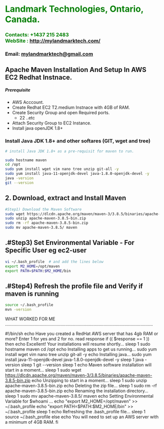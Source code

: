 #  **<span style="color:green">Landmark Technologies, Ontario, Canada.</span>**
### **<span style="color:green">Contacts: +1437 215 2483<br> WebSite : <http://mylandmarktech.com/></span>**
### **Email: mylandmarktech@gmail.com**



## Apache Maven Installation And Setup In AWS EC2 Redhat Instnace.
##### Prerequisite
+ AWS Acccount.
+ Create Redhat EC2 T2.medium Instnace with 4GB of RAM.
+ Create Security Group and open Required ports.
   + 22 ..etc
+ Attach Security Group to EC2 Instance.
+ Install java openJDK 1.8+

### Install Java JDK 1.8+  and other softares (GIT, wget and tree)

``` sh
# install Java JDK 1.8+ as a pre-requisit for maven to run.

sudo hostname maven
cd /opt
sudo yum install wget vim nano tree unzip git-all -y
sudo yum install java-11-openjdk-devel java-1.8.0-openjdk-devel -y
java -version
git --version
```

## 2. Download, extract and Install Maven
``` sh
#Step1) Download the Maven Software
sudo wget https://dlcdn.apache.org/maven/maven-3/3.8.5/binaries/apache-maven-3.8.5-bin.zip
sudo unzip apache-maven-3.8.5-bin.zip
sudo rm -rf apache-maven-3.8.5-bin.zip
sudo mv apache-maven-3.8.5/ maven
```
## .#Step3) Set Environmental Variable  - For Specific User eg ec2-user
``` sh
vi ~/.bash_profile  # and add the lines below
export M2_HOME=/opt/maven
export PATH=$PATH:$M2_HOME/bin
```
## .#Step4) Refresh the profile file and Verify if maven is running
```sh
source ~/.bash_profile
mvn -version
```
WHAT WORKED FOR ME ........................................................................................................................



#!/bin/sh
echo Have you created a RedHat AWS server that has 4gb RAM or more? Enter 1 for yes and 2 for no.
read response
if
        (( $response == 1 ))
then
        echo Excellent! Your installations will resume shortly...
        sleep 1
        sudo hostname maven
        cd /opt
        echo Installing apps to get us running...
        sudo yum install wget vim nano tree unzip git-all -y
        echo Installing java...
        sudo yum install java-11-openjdk-devel java-1.8.0-openjdk-devel -y
        sleep 1
        java -version
        sleep 1
        git --version
        sleep 1
        echo Maven software installation will start in a moment...
        sleep 1
        sudo wget https://dlcdn.apache.org/maven/maven-3/3.8.5/binaries/apache-maven-3.8.5-bin.zip
        echo Unzipping to start in a moment...
        sleep 1
        sudo unzip apache-maven-3.8.5-bin.zip
        echo Deleting the zip file...
        sleep 1
        sudo rm -rf apache-maven-3.8.5-bin.zip
        echo Renaming the installation directory...
        sleep 1
        sudo mv apache-maven-3.8.5/ maven
        echo Setting Environmental Variable for $whoami ...
        echo "export M2_HOME=/opt/maven"   >>  ~/.bash_profile
        echo "export PATH=$PATH:$M2_HOME/bin"   >> ~/.bash_profile
        sleep 1
        echo Refreshing the .bash_profile file...
        sleep 1
        source ~/.bash_profile
else
        echo You will need to set up an AWS server with a minimum of 4GB RAM.
fi
